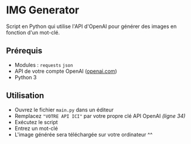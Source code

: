 # IMG Generator

Script en Python qui utilise l'API d'OpenAI pour générer des images en fonction d'un mot-clé.

## Prérequis

- Modules : `requests` `json`
- API de votre compte OpenAI ([openai.com](https://openai.com/))
- Python 3

## Utilisation

- Ouvrez le fichier `main.py` dans un éditeur
- Remplacez `"VOTRE API ICI"` par votre propre clé API OpenAI *(ligne 34)*
- Exécutez le script
- Entrez un mot-clé 
- L'image générée sera téléchargée sur votre ordinateur ^^
